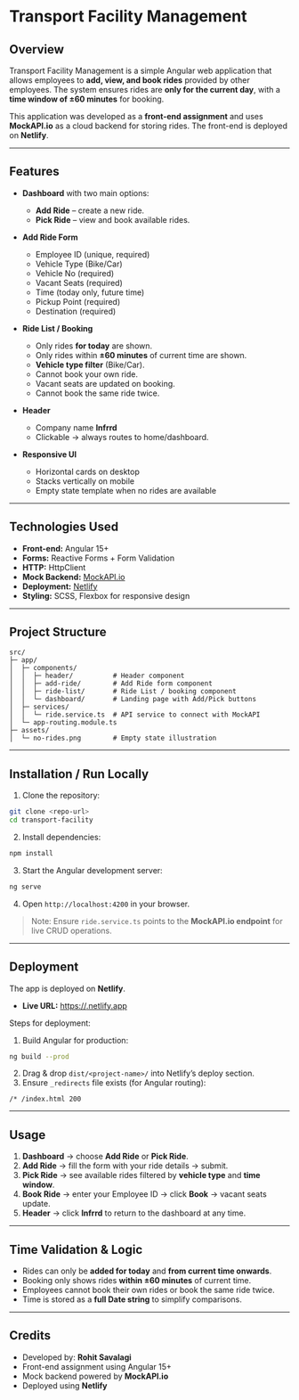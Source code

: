 # **Transport Facility Management**

## **Overview**

Transport Facility Management is a simple Angular web application that allows employees to **add, view, and book rides** provided by other employees. The system ensures rides are **only for the current day**, with a **time window of ±60 minutes** for booking.

This application was developed as a **front-end assignment** and uses **MockAPI.io** as a cloud backend for storing rides. The front-end is deployed on **Netlify**.

---

## **Features**

* **Dashboard** with two main options:

  * **Add Ride** – create a new ride.
  * **Pick Ride** – view and book available rides.

* **Add Ride Form**

  * Employee ID (unique, required)
  * Vehicle Type (Bike/Car)
  * Vehicle No (required)
  * Vacant Seats (required)
  * Time (today only, future time)
  * Pickup Point (required)
  * Destination (required)

* **Ride List / Booking**

  * Only rides **for today** are shown.
  * Only rides within **±60 minutes** of current time are shown.
  * **Vehicle type filter** (Bike/Car).
  * Cannot book your own ride.
  * Vacant seats are updated on booking.
  * Cannot book the same ride twice.

* **Header**

  * Company name **Infrrd**
  * Clickable → always routes to home/dashboard.

* **Responsive UI**

  * Horizontal cards on desktop
  * Stacks vertically on mobile
  * Empty state template when no rides are available

---

## **Technologies Used**

* **Front-end:** Angular 15+
* **Forms:** Reactive Forms + Form Validation
* **HTTP:** HttpClient
* **Mock Backend:** [MockAPI.io](https://mockapi.io/)
* **Deployment:** [Netlify](https://www.netlify.com/)
* **Styling:** SCSS, Flexbox for responsive design

---

## **Project Structure**

```
src/
├─ app/
│  ├─ components/
│  │  ├─ header/          # Header component
│  │  ├─ add-ride/        # Add Ride form component
│  │  ├─ ride-list/       # Ride List / booking component
│  │  └─ dashboard/       # Landing page with Add/Pick buttons
│  ├─ services/
│  │  └─ ride.service.ts  # API service to connect with MockAPI
│  └─ app-routing.module.ts
├─ assets/
│  └─ no-rides.png        # Empty state illustration
```

---

## **Installation / Run Locally**

1. Clone the repository:

```bash
git clone <repo-url>
cd transport-facility
```

2. Install dependencies:

```bash
npm install
```

3. Start the Angular development server:

```bash
ng serve
```

4. Open `http://localhost:4200` in your browser.

> Note: Ensure `ride.service.ts` points to the **MockAPI.io endpoint** for live CRUD operations.

---

## **Deployment**

The app is deployed on **Netlify**.

* **Live URL:** [https://<your-netlify-app>.netlify.app](https://<your-netlify-app>.netlify.app)

Steps for deployment:

1. Build Angular for production:

```bash
ng build --prod
```

2. Drag & drop `dist/<project-name>/` into Netlify’s deploy section.
3. Ensure `_redirects` file exists (for Angular routing):

```
/* /index.html 200
```

---

## **Usage**

1. **Dashboard** → choose **Add Ride** or **Pick Ride**.
2. **Add Ride** → fill the form with your ride details → submit.
3. **Pick Ride** → see available rides filtered by **vehicle type** and **time window**.
4. **Book Ride** → enter your Employee ID → click **Book** → vacant seats update.
5. **Header** → click **Infrrd** to return to the dashboard at any time.

---

## **Time Validation & Logic**

* Rides can only be **added for today** and **from current time onwards**.
* Booking only shows rides **within ±60 minutes** of current time.
* Employees cannot book their own rides or book the same ride twice.
* Time is stored as a **full Date string** to simplify comparisons.

---

## **Credits**

* Developed by: **Rohit Savalagi**
* Front-end assignment using Angular 15+
* Mock backend powered by **MockAPI.io**
* Deployed using **Netlify**
